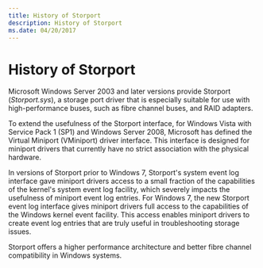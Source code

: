```yaml
---
title: History of Storport
description: History of Storport
ms.date: 04/20/2017
---
```


# History of Storport


Microsoft Windows Server 2003 and later versions provide Storport (*Storport.sys*), a storage port driver that is especially suitable for use with high-performance buses, such as fibre channel buses, and RAID adapters.

To extend the usefulness of the Storport interface, for Windows Vista with Service Pack 1 (SP1) and Windows Server 2008, Microsoft has defined the Virtual Miniport (VMiniport) driver interface. This interface is designed for miniport drivers that currently have no strict association with the physical hardware.

In versions of Storport prior to Windows 7, Storport's system event log interface gave miniport drivers access to a small fraction of the capabilities of the kernel's system event log facility, which severely impacts the usefulness of miniport event log entries. For Windows 7, the new Storport event log interface gives miniport drivers full access to the capabilities of the Windows kernel event facility. This access enables miniport drivers to create event log entries that are truly useful in troubleshooting storage issues.

Storport offers a higher performance architecture and better fibre channel compatibility in Windows systems.

 

 





